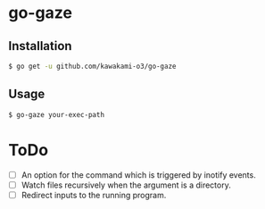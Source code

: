 # go-gaze

## Installation

```bash
$ go get -u github.com/kawakami-o3/go-gaze
```

## Usage

```
$ go-gaze your-exec-path
```

# ToDo

- [ ] An option for the command which is triggered by inotify events.
- [ ] Watch files recursively when the argument is a directory.
- [ ] Redirect inputs to the running program.
